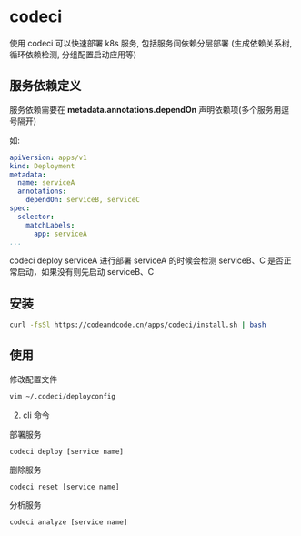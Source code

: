 # codeci

使用 codeci 可以快速部署 k8s 服务, 包括服务间依赖分层部署 (生成依赖关系树, 循环依赖检测, 分组配置启动应用等)


## 服务依赖定义

服务依赖需要在 **metadata.annotations.dependOn** 声明依赖项(多个服务用逗号隔开) <br>

如:

```yaml
apiVersion: apps/v1
kind: Deployment
metadata:
  name: serviceA
  annotations:
    dependOn: serviceB, serviceC
spec:
  selector:
    matchLabels:
      app: serviceA
...

```
codeci deploy serviceA  进行部署 serviceA 的时候会检测 serviceB、C 是否正常启动，如果没有则先启动 serviceB、C

## 安装

```sh
curl -fsSl https://codeandcode.cn/apps/codeci/install.sh | bash
```

## 使用
修改配置文件
```sh
vim ~/.codeci/deployconfig
```

2. cli 命令

部署服务
```
codeci deploy [service name]
```

删除服务
```
codeci reset [service name]
```

分析服务
```
codeci analyze [service name]
```




